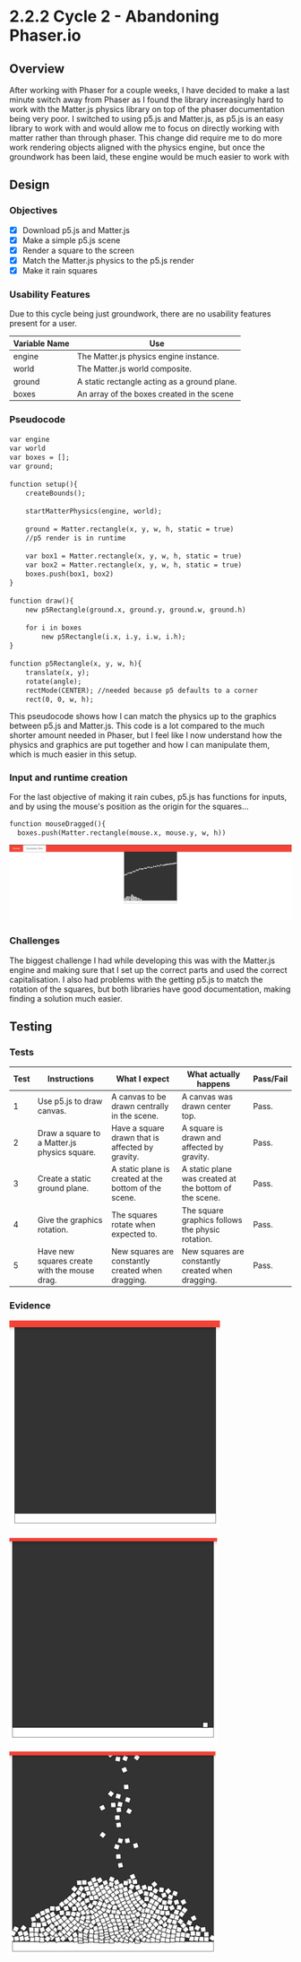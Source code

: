 # 2.2.2 Cycle 2 - Abandoning Phaser.io

## Overview

After working with Phaser for a couple weeks, I have decided to make a last minute switch away from Phaser as I found the library increasingly hard to work with the Matter.js physics library on top of the phaser documentation being very poor. I switched to using p5.js and Matter.js, as p5.js is an easy library to work with and would allow me to focus on directly working with matter rather than through phaser. This change did require me to do more work rendering objects aligned with the physics engine, but once the groundwork has been laid, these engine would be much easier to work with

## Design

### Objectives&#x20;

* [x] Download p5.js and Matter.js
* [x] Make a simple p5.js scene
* [x] Render a square to the screen
* [x] Match the Matter.js physics to the p5.js render
* [x] Make it rain squares

### Usability Features

Due to this cycle being just groundwork, there are no usability features present for a user.

| Variable Name | Use                                          |
| ------------- | -------------------------------------------- |
| engine        | The Matter.js physics engine instance.       |
| world         | The Matter.js world composite.               |
| ground        | A static rectangle acting as a ground plane. |
| boxes         | An array of the boxes created in the scene   |

### Pseudocode

```
var engine
var world
var boxes = [];
var ground;

function setup(){
    createBounds();
    
    startMatterPhysics(engine, world);
    
    ground = Matter.rectangle(x, y, w, h, static = true)
    //p5 render is in runtime
    
    var box1 = Matter.rectangle(x, y, w, h, static = true)
    var box2 = Matter.rectangle(x, y, w, h, static = true)
    boxes.push(box1, box2)
}

function draw(){   
    new p5Rectangle(ground.x, ground.y, ground.w, ground.h)
    
    for i in boxes
        new p5Rectangle(i.x, i.y, i.w, i.h);
}

function p5Rectangle(x, y, w, h){
    translate(x, y);
    rotate(angle);
    rectMode(CENTER); //needed because p5 defaults to a corner
    rect(0, 0, w, h);
```

This pseudocode shows how I can match the physics up to the graphics between p5.js and Matter.js. This code is a lot compared to the much shorter amount needed in Phaser, but I feel like I now understand how the physics and graphics are put together and how I can manipulate them, which is much easier in this setup.

### Input and runtime creation

For the last objective of making it rain cubes, p5.js has functions for inputs, and by using the mouse's position as the origin for the squares...

```
function mouseDragged(){
  boxes.push(Matter.rectangle(mouse.x, mouse.y, w, h))
```

![Falling squares](<../.gitbook/assets/image (3) (2).png>)

### Challenges

The biggest challenge I had while developing this was with the Matter.js engine and making sure that I set up the correct parts and used the correct capitalisation. I also had problems with the getting p5.js to match the rotation of the squares, but both libraries have good documentation, making finding a solution much easier.

## Testing

### Tests

| Test | Instructions                                 | What I expect                                         | What actually happens                                  | Pass/Fail |
| ---- | -------------------------------------------- | ----------------------------------------------------- | ------------------------------------------------------ | --------- |
| 1    | Use p5.js to draw canvas.                    | A canvas to be drawn centrally in the scene.          | A canvas was drawn center top.                         | Pass.     |
| 2    | Draw a square to a Matter.js physics square. | Have a square drawn that is affected by gravity.      | A square is drawn and affected by gravity.             | Pass.     |
| 3    | Create a static ground plane.                | A static plane is created at the bottom of the scene. | A static plane was created at the bottom of the scene. | Pass.     |
| 4    | Give the graphics rotation.                  | The squares rotate when expected to.                  | The square graphics follows the physic rotation.       | Pass.     |
| 5    | Have new squares create with the mouse drag. | New squares are constantly created when dragging.     | New squares are constantly created when dragging.      | Pass.     |

### Evidence

![Ground plane in an empty scene.](<../.gitbook/assets/image (7) (1) (2).png>)

![Single square rendered with physics.](<../.gitbook/assets/image (2) (1) (2) (1).png>)

![Raining squares (mouse is above scene view)](<../.gitbook/assets/image (4) (1) (2).png>)
